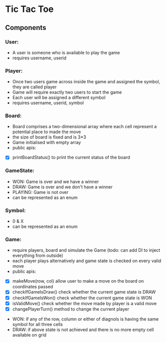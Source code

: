 # Tic Tac Toe

## Components

### User:
- A user is someone who is available to play the game
- requires username, userid

### Player:
- Once two users game across inside the game and assigned the symbol, they are called player
- Game will require exactly two users to start the game
- Each user will be assigned a different symbol
- requires username, userid, symbol


### Board:
- Board comprises a two-dimensional array where each cell represent a potential place to made the move
- the size of board is fixed and is 3*3
- Game initialised with empty array
- public apis:
- [x] printBoardStatus() to print the current status of the board

### GameState:
- WON: Game is over and we have a winner
- DRAW: Game is over and we don't have a winner
- PLAYING: Game is not over
- can be represented as an enum

### Symbol:
- 0 & X
- can be represented as an enum

### Game:
- require players, board and simulate the Game (todo: can add DI to inject everything from outside)
- each player plays alternatively and game state is checked on every valid move
- public apis:
- [x] makeMove(row, col) allow user to make a move on the board on coordinates passed
- [x] checkIfGameIsDraw() check whether the current game state is DRAW
- [x] checkIfGameIsWon() check whether the current game state is WON
- [x] isValidMove() check whether the move made by player is a valid move
- [x] changePlayerTurn() method to change the current player
- WON: if any of the row, column or either of diagnols is having the same symbol for all three cells
- DRAW: if above state is not achieved and there is no more empty cell available on grid